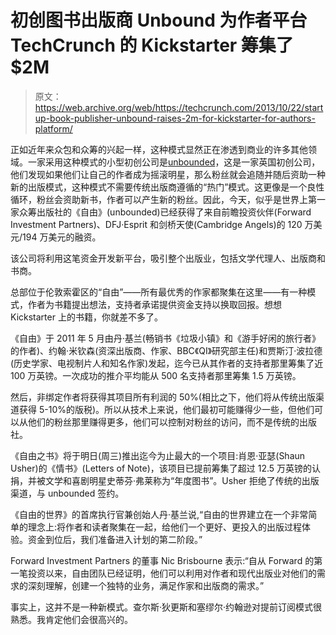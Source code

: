 # 初创图书出版商 Unbound 为作者平台 TechCrunch 的 Kickstarter 筹集了$2M

> 原文：<https://web.archive.org/web/https://techcrunch.com/2013/10/22/startup-book-publisher-unbound-raises-2m-for-kickstarter-for-authors-platform/>

正如近年来众包和众筹的兴起一样，这种模式显然正在渗透到商业的许多其他领域。一家采用这种模式的小型初创公司是[unbounded](https://web.archive.org/web/20221224143647/http://unbound.co.uk/)，这是一家英国初创公司，他们发现如果他们让自己的作者成为摇滚明星，那么粉丝就会追随并随后资助一种新的出版模式，这种模式不需要传统出版商遵循的“热门”模式。这更像是一个良性循环，粉丝会资助新书，作者可以产生新的粉丝。因此，今天，似乎是世界上第一家众筹出版社的《自由》(unbounded)已经获得了来自前瞻投资伙伴(Forward Investment Partners)、DFJ·Esprit 和剑桥天使(Cambridge Angels)的 120 万美元/194 万美元的融资。

该公司将利用这笔资金开发新平台，吸引整个出版业，包括文学代理人、出版商和书商。

总部位于伦敦索霍区的“自由”——所有最优秀的作家都聚集在这里——有一种模式，作者为书籍提出想法，支持者承诺提供资金支持以换取回报。想想 Kickstarter 上的书籍，你就差不多了。

《自由》于 2011 年 5 月由丹·基兰(畅销书《垃圾小镇》和《游手好闲的旅行者》的作者)、约翰·米钦森(资深出版商、作家、BBC《QI》研究部主任)和贾斯汀·波拉德(历史学家、电视制片人和知名作家)发起，迄今已从其作者的支持者那里筹集了近 100 万英镑。一次成功的推介平均能从 500 名支持者那里筹集 1.5 万英镑。

然后，非绑定作者将获得其项目所有利润的 50%(相比之下，他们将从传统出版渠道获得 5-10%的版税)。所以从技术上来说，他们最初可能赚得少一些，但他们可以从他们的粉丝那里赚得更多，他们可以控制对粉丝的访问，而不是传统的出版社。

《自由之书》将于明日(周三)推出迄今为止最大的一个项目:肖恩·亚瑟(Shaun Usher)的《情书》(Letters of Note)，该项目已提前筹集了超过 12.5 万英镑的认捐，并被文学和喜剧明星史蒂芬·弗莱称为“年度图书”。Usher 拒绝了传统的出版渠道，与 unbounded 签约。

《自由的世界》的首席执行官兼创始人丹·基兰说,“自由的世界建立在一个非常简单的理念上:将作者和读者聚集在一起，给他们一个更好、更投入的出版过程体验。资金到位后，我们准备进入计划的第二阶段。”

Forward Investment Partners 的董事 Nic Brisbourne 表示:“自从 Forward 的第一笔投资以来，自由团队已经证明，他们可以利用对作者和现代出版业对他们的需求的深刻理解，创建一个独特的业务，满足作家和出版商的需求。”

事实上，这并不是一种新模式。查尔斯·狄更斯和塞缪尔·约翰逊对提前订阅模式很熟悉。我肯定他们会很高兴的。